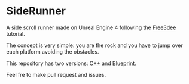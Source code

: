 # SideRunner
A side scroll runner made on Unreal Engine 4 following the [Free3dee](https://www.youtube.com/watch?v=E1Ejvwm3HnQ&list=PL4AluGdTlI1pwDWGwTny5LDVeyjjhijwq) tutorial.

The concept is very simple: you are the rock and you have to jump over each platform avoiding the obstacles.

This repository has two versions: [C++](https://github.com/SalahAdDin/SideRunner/tree/c++) and [Blueprint](https://github.com/SalahAdDin/SideRunner/tree/blueprint).

Feel fre to make pull request and issues.